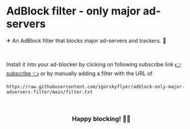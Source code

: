 # AdBlock filter - only major ad-servers

✈ An AdBlock filter that blocks major ad-servers and trackers. 👾

<br>

Install it into your ad-blocker by clicking on following subscribe link [👉 subscribe 👈](https://subscribe.adblockplus.org/?location=https://raw.githubusercontent.com/igorskyflyer/adblock-only-major-adservers-filter/main/filter.txt&title=Major%20Ad%20Servers%20Filter) or by manually adding a filter with the URL of <br>

`https://raw.githubusercontent.com/igorskyflyer/adblock-only-major-adservers-filter/main/filter.txt`

<br>

<h3 align="center">Happy blocking! 🥳💃</h3>

